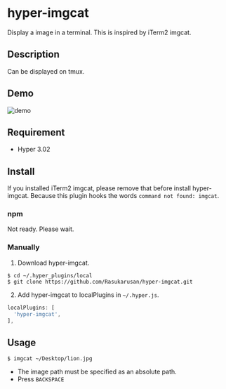hyper-imgcat
====

Display a image in a terminal.
This is inspired by iTerm2 imgcat.

## Description

Can be displayed on tmux.

## Demo

![demo](https://user-images.githubusercontent.com/17779386/74077164-e35c1500-4a60-11ea-940c-1adf0f29e537.gif)

## Requirement

- Hyper 3.02

## Install

If you installed iTerm2 imgcat, please remove that before install hyper-imgcat.
Because this plugin hooks the words `command not found: imgcat`.

### npm

Not ready. Please wait.

### Manually

1. Download hyper-imgcat.
```shell
$ cd ~/.hyper_plugins/local
$ git clone https://github.com/Rasukarusan/hyper-imgcat.git
```

2. Add hyper-imgcat to localPlugins in `~/.hyper.js`.
```js
localPlugins: [
  'hyper-imgcat',
],
```

## Usage

```shell
$ imgcat ~/Desktop/lion.jpg
```

- The image path must be specified as an absolute path.
- Press `BACKSPACE`

